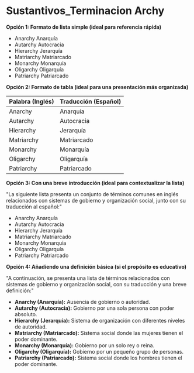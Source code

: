 # Sustantivos_Terminacion Archy


**Opción 1: Formato de lista simple (ideal para referencia rápida)**

*   Anarchy    Anarquía
*   Autarchy    Autocracia
*   Hierarchy    Jerarquía
*   Matriarchy    Matriarcado
*   Monarchy    Monarquía
*   Oligarchy    Oligarquía
*   Patriarchy    Patriarcado

**Opción 2: Formato de tabla (ideal para una presentación más organizada)**

| Palabra (Inglés) | Traducción (Español) |
|--------------------|----------------------|
| Anarchy            | Anarquía             |
| Autarchy           | Autocracia           |
| Hierarchy          | Jerarquía            |
| Matriarchy         | Matriarcado          |
| Monarchy           | Monarquía            |
| Oligarchy          | Oligarquía           |
| Patriarchy         | Patriarcado          |

**Opción 3: Con una breve introducción (ideal para contextualizar la lista)**

"La siguiente lista presenta un conjunto de términos comunes en inglés relacionados con sistemas de gobierno y organización social, junto con su traducción al español:"

*   Anarchy    Anarquía
*   Autarchy    Autocracia
*   Hierarchy    Jerarquía
*   Matriarchy    Matriarcado
*   Monarchy    Monarquía
*   Oligarchy    Oligarquía
*   Patriarchy    Patriarcado

**Opción 4: Añadiendo una definición básica (si el propósito es educativo)**

"A continuación, se presenta una lista de términos relacionados con sistemas de gobierno y organización social, con su traducción y una breve definición:"

*   **Anarchy (Anarquía):**  Ausencia de gobierno o autoridad.
*   **Autarchy (Autocracia):** Gobierno por una sola persona con poder absoluto.
*   **Hierarchy (Jerarquía):** Sistema de organización con diferentes niveles de autoridad.
*   **Matriarchy (Matriarcado):** Sistema social donde las mujeres tienen el poder dominante.
*   **Monarchy (Monarquía):** Gobierno por un solo rey o reina.
*   **Oligarchy (Oligarquía):** Gobierno por un pequeño grupo de personas.
*   **Patriarchy (Patriarcado):** Sistema social donde los hombres tienen el poder dominante.
